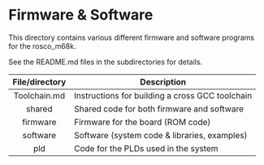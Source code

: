 # Firmware & Software

This directory contains various different firmware and software programs
for the rosco_m68k. 

See the README.md files in the subdirectories for details.

| File/directory      | Description                                    |
|:-------------------:|------------------------------------------------|
| Toolchain.md        | Instructions for building a cross GCC toolchain|
| shared              | Shared code for both firmware and software     |
| firmware            | Firmware for the board (ROM code)              |
| software            | Software (system code & libraries, examples)   |
| pld                 | Code for the PLDs used in the system           |


